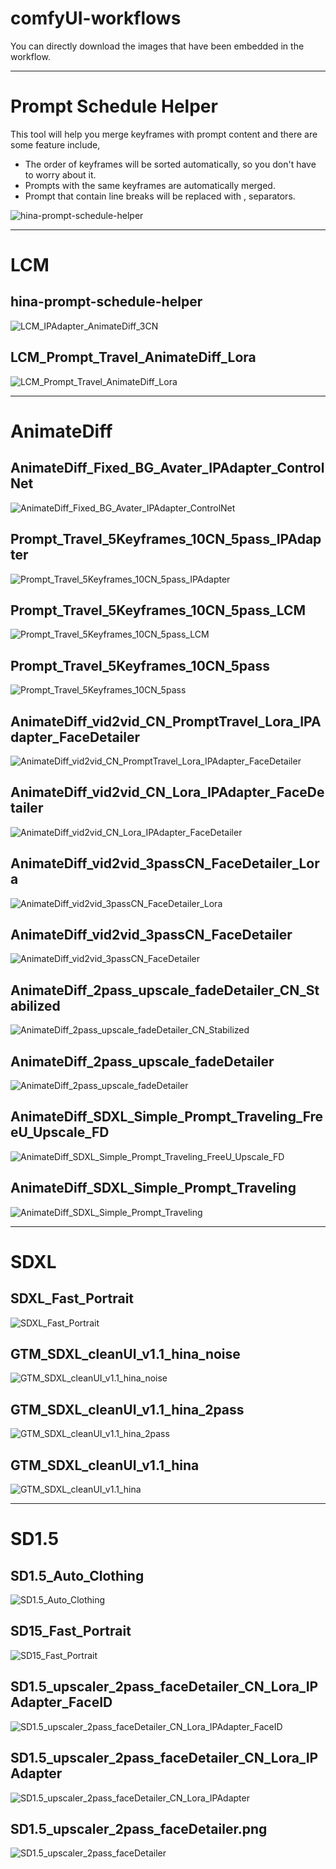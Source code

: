 # comfyUI-workflows

You can directly download the images that have been embedded in the workflow.

---
# Prompt Schedule Helper

This tool will help you merge keyframes with prompt content and there are some feature include,

* The order of keyframes will be sorted automatically, so you don't have to worry about it.
* Prompts with the same keyframes are automatically merged.
* Prompt that contain line breaks will be replaced with , separators.

![hina-prompt-schedule-helper](hina-prompt-schedule-helper.png)

---
# LCM

## hina-prompt-schedule-helper
![LCM_IPAdapter_AnimateDiff_3CN](lcm/LCM_IPAdapter_AnimateDiff_3CN.png)

## LCM_Prompt_Travel_AnimateDiff_Lora
![LCM_Prompt_Travel_AnimateDiff_Lora](lcm/LCM_Prompt_Travel_AnimateDiff_Lora.png)

---

# AnimateDiff

## AnimateDiff_Fixed_BG_Avater_IPAdapter_ControlNet
![AnimateDiff_Fixed_BG_Avater_IPAdapter_ControlNet](animatediff/AnimateDiff_Fixed_BG_Avater_IPAdapter_ControlNet.png)

## Prompt_Travel_5Keyframes_10CN_5pass_IPAdapter
![Prompt_Travel_5Keyframes_10CN_5pass_IPAdapter](animatediff/Prompt_Travel_5Keyframes_10CN_5pass_IPAdapter.png)

## Prompt_Travel_5Keyframes_10CN_5pass_LCM
![Prompt_Travel_5Keyframes_10CN_5pass_LCM](animatediff/Prompt_Travel_5Keyframes_10CN_5pass_LCM.png)

## Prompt_Travel_5Keyframes_10CN_5pass
![Prompt_Travel_5Keyframes_10CN_5pass](animatediff/Prompt_Travel_5Keyframes_10CN_5pass.png)

## AnimateDiff_vid2vid_CN_PromptTravel_Lora_IPAdapter_FaceDetailer
![AnimateDiff_vid2vid_CN_PromptTravel_Lora_IPAdapter_FaceDetailer](animatediff/AnimateDiff_vid2vid_CN_PromptTravel_Lora_IPAdapter_FaceDetailer.png)

## AnimateDiff_vid2vid_CN_Lora_IPAdapter_FaceDetailer
![AnimateDiff_vid2vid_CN_Lora_IPAdapter_FaceDetailer](animatediff/AnimateDiff_vid2vid_CN_Lora_IPAdapter_FaceDetailer.png)

## AnimateDiff_vid2vid_3passCN_FaceDetailer_Lora
![AnimateDiff_vid2vid_3passCN_FaceDetailer_Lora](animatediff/AnimateDiff_vid2vid_3passCN_FaceDetailer_Lora.png)

## AnimateDiff_vid2vid_3passCN_FaceDetailer
![AnimateDiff_vid2vid_3passCN_FaceDetailer](animatediff/AnimateDiff_vid2vid_3passCN_FaceDetailer.png)

## AnimateDiff_2pass_upscale_fadeDetailer_CN_Stabilized
![AnimateDiff_2pass_upscale_fadeDetailer_CN_Stabilized](animatediff/AnimateDiff_2pass_upscale_fadeDetailer_CN_Stabilized.png)

## AnimateDiff_2pass_upscale_fadeDetailer
![AnimateDiff_2pass_upscale_fadeDetailer](animatediff/AnimateDiff_2pass_upscale_fadeDetailer.png)

## AnimateDiff_SDXL_Simple_Prompt_Traveling_FreeU_Upscale_FD
![AnimateDiff_SDXL_Simple_Prompt_Traveling_FreeU_Upscale_FD](animatediff/AnimateDiff_SDXL_Simple_Prompt_Traveling_FreeU_Upscale_FD.png)

## AnimateDiff_SDXL_Simple_Prompt_Traveling
![AnimateDiff_SDXL_Simple_Prompt_Traveling](animatediff/AnimateDiff_SDXL_Simple_Prompt_Traveling.png)

---

# SDXL

## SDXL_Fast_Portrait
![SDXL_Fast_Portrait](sdxl/SDXL_Fast_Portrait.png)

## GTM_SDXL_cleanUI_v1.1_hina_noise
![GTM_SDXL_cleanUI_v1.1_hina_noise](sdxl/GTM_SDXL_cleanUI_v1.1_hina_noise.png)

## GTM_SDXL_cleanUI_v1.1_hina_2pass
![GTM_SDXL_cleanUI_v1.1_hina_2pass](sdxl/GTM_SDXL_cleanUI_v1.1_hina_2pass.png)

## GTM_SDXL_cleanUI_v1.1_hina
![GTM_SDXL_cleanUI_v1.1_hina](sdxl/GTM_SDXL_cleanUI_v1.1_hina.png)

---

# SD1.5

## SD1.5_Auto_Clothing
![SD1.5_Auto_Clothing](sd15/SD1.5_Auto_Clothing.png)

## SD15_Fast_Portrait
![SD15_Fast_Portrait](sd15/SD15_Fast_Portrait.png)

## SD1.5_upscaler_2pass_faceDetailer_CN_Lora_IPAdapter_FaceID
![SD1.5_upscaler_2pass_faceDetailer_CN_Lora_IPAdapter_FaceID](sd15/SD1.5_upscaler_2pass_faceDetailer_CN_Lora_IPAdapter_FaceID.png)

## SD1.5_upscaler_2pass_faceDetailer_CN_Lora_IPAdapter
![SD1.5_upscaler_2pass_faceDetailer_CN_Lora_IPAdapter](sd15/SD1.5_upscaler_2pass_faceDetailer_CN_Lora_IPAdapter.png)

## SD1.5_upscaler_2pass_faceDetailer.png
![SD1.5_upscaler_2pass_faceDetailer](sd15/SD1.5_upscaler_2pass_faceDetailer.png)
